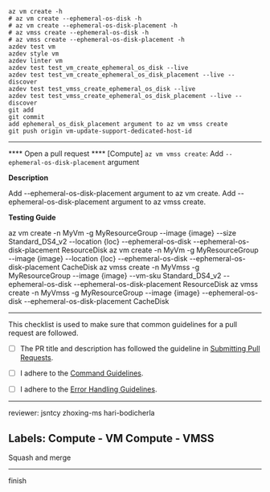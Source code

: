 ```
az vm create -h
# az vm create --ephemeral-os-disk -h
# az vm create --ephemeral-os-disk-placement -h
# az vmss create --ephemeral-os-disk -h
# az vmss create --ephemeral-os-disk-placement -h
azdev test vm
azdev style vm
azdev linter vm
azdev test test_vm_create_ephemeral_os_disk --live
azdev test test_vm_create_ephemeral_os_disk_placement --live --discover
azdev test test_vmss_create_ephemeral_os_disk --live
azdev test test_vmss_create_ephemeral_os_disk_placement --live --discover
git add
git commit
add ephemeral_os_disk_placement argument to az vm vmss create
git push origin vm-update-support-dedicated-host-id
```
--------------------------------------------------------
**** Open a pull request ****
[Compute] `az vm vmss create`: Add `--ephemeral-os-disk-placement` argument

**Description**

Add --ephemeral-os-disk-placement argument to az vm create.
Add --ephemeral-os-disk-placement argument to az vmss create.

**Testing Guide**

az vm create -n MyVm -g MyResourceGroup --image {image} --size Standard_DS4_v2 --location {loc} --ephemeral-os-disk --ephemeral-os-disk-placement ResourceDisk
az vm create -n MyVm -g MyResourceGroup --image {image} --location {loc} --ephemeral-os-disk --ephemeral-os-disk-placement CacheDisk
az vmss create -n MyVmss -g MyResourceGroup --image {image} --vm-sku Standard_DS4_v2 --ephemeral-os-disk --ephemeral-os-disk-placement ResourceDisk
az vmss create -n MyVmss -g MyResourceGroup --image {image} --ephemeral-os-disk --ephemeral-os-disk-placement CacheDisk 

---

This checklist is used to make sure that common guidelines for a pull request are followed.

- [ ] The PR title and description has followed the guideline in [Submitting Pull Requests](https://github.com/Azure/azure-cli/tree/dev/doc/authoring_command_modules#submitting-pull-requests).

- [ ] I adhere to the [Command Guidelines](https://github.com/Azure/azure-cli/blob/dev/doc/command_guidelines.md).

- [ ] I adhere to the [Error Handling Guidelines](https://github.com/Azure/azure-cli/blob/dev/doc/error_handling_guidelines.md).

--------------------------------------------------------
reviewer:
jsntcy
zhoxing-ms
hari-bodicherla

Labels:
Compute - VM
Compute - VMSS
--------------------------------------------------------
Squash and merge

--------------------------------------------------------
finish